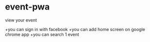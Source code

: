 # event-pwa
view your event

+you can sign in with facebook
+you can add home screen on google chrome app
+you can search 1 event <example>
